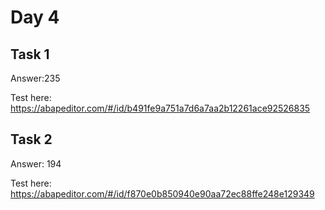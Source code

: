 # Day 4
## Task 1
Answer:235

Test here: https://abapeditor.com/#/id/b491fe9a751a7d6a7aa2b12261ace92526835

## Task 2
Answer: 194

Test here: https://abapeditor.com/#/id/f870e0b850940e90aa72ec88ffe248e129349
